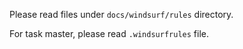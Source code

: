 Please read files under `docs/windsurf/rules` directory.

For task master, please read `.windsurfrules` file.
